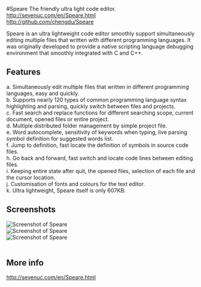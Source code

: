 #Speare
The friendly ultra light code editor.<br>
http://sevenuc.com/en/Speare.html<br>
http://github.com/chengdu/Speare<br>

Speare is an ultra lightweight code editor smoothly support simultaneously editing multiple files that written with different programming languages. It was originally developed to provide a native scripting language debugging environment that smoothly integrated with C and C++.<br>


Features
------------
a. Simultaneously edit multiple files that written in different programming languages, easy and quickly.<br>
b. Supports nearly 120 types of common programming language syntax highlighting and parsing, quickly switch between files and projects.<br>
c. Fast search and replace functions for different searching scope, current document, opened files or entire project.<br>
d. Multiple distributed folder management by simple project file.<br>
e. Word autocomplete, sensitivity of keywords when typing, live parsing symbol definition for suggested words list.<br>
f. Jump to definition, fast locate the definition of symbols in source code files.<br>
h. Go back and forward, fast switch and locate code lines between editing files.<br>
i. Keeping entire state after quit, the opened files, selection of each file and the cursor location.<br>
j. Customisation of fonts and colours for the text editor.<br>
k. Ultra lightweight, Speare itself is only 607KB.<br>


Screenshots
-------------
![Screenshot of Speare](http://sevenuc.com/images/Speare/1.png) <br>
![Screenshot of Speare](http://sevenuc.com/images/Speare/2.png) <br>
![Screenshot of Speare](http://sevenuc.com/images/Speare/3.png) <br>
<br>

More info
-------------
http://sevenuc.com/en/Speare.html<br>

